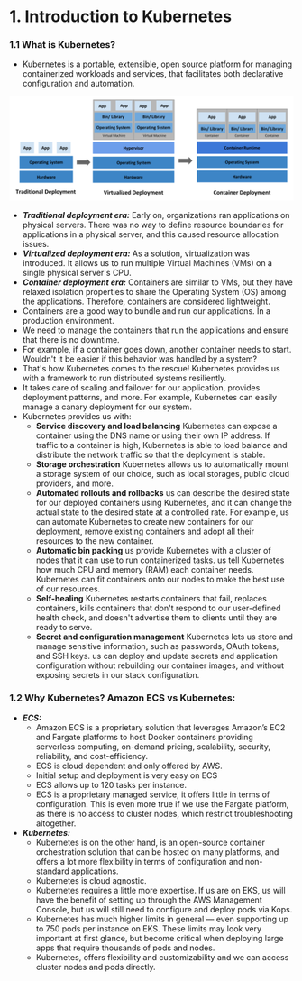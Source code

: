 
# 1. Introduction to Kubernetes

### 1.1 What is Kubernetes?
* Kubernetes is a portable, extensible, open source platform for managing containerized workloads and services, that facilitates both declarative configuration and automation. 

<p align="center">
<img src="images/container_evolution.svg">
</p>

* ***Traditional deployment era:*** Early on, organizations ran applications on physical servers. There was no way to define resource boundaries for applications in a physical server, and this caused resource allocation issues. 
* ***Virtualized deployment era:*** As a solution, virtualization was introduced. It allows us to run multiple Virtual Machines (VMs) on a single physical server's CPU. 
* ***Container deployment era:*** Containers are similar to VMs, but they have relaxed isolation properties to share the Operating System (OS) among the applications. Therefore, containers are considered lightweight. 
* Containers are a good way to bundle and run our applications. In a production environment.
* We need to manage the containers that run the applications and ensure that there is no downtime.
* For example, if a container goes down, another container needs to start. Wouldn't it be easier if this behavior was handled by a system?
* That's how Kubernetes comes to the rescue! Kubernetes provides us with a framework to run distributed systems resiliently. 
* It takes care of scaling and failover for our application, provides deployment patterns, and more. For example, Kubernetes can easily manage a canary deployment for our system.
* Kubernetes provides us with:
    - **Service discovery and load balancing** Kubernetes can expose a container using the DNS name or using their own IP address. If traffic to a container is high, Kubernetes is able to load balance and distribute the network traffic so that the deployment is stable.
    - **Storage orchestration** Kubernetes allows us to automatically mount a storage system of our choice, such as local storages, public cloud providers, and more.
    - **Automated rollouts and rollbacks** us can describe the desired state for our deployed containers using Kubernetes, and it can change the actual state to the desired state at a controlled rate. For example, us can automate Kubernetes to create new containers for our deployment, remove existing containers and adopt all their resources to the new container.
    - **Automatic bin packing** us provide Kubernetes with a cluster of nodes that it can use to run containerized tasks. us tell Kubernetes how much CPU and memory (RAM) each container needs. Kubernetes can fit containers onto our nodes to make the best use of our resources.
    - **Self-healing** Kubernetes restarts containers that fail, replaces containers, kills containers that don't respond to our user-defined health check, and doesn't advertise them to clients until they are ready to serve.
    - **Secret and configuration management** Kubernetes lets us store and manage sensitive information, such as passwords, OAuth tokens, and SSH keys. us can deploy and update secrets and application configuration without rebuilding our container images, and without exposing secrets in our stack configuration.

### 1.2 Why Kubernetes? Amazon ECS vs Kubernetes:
* ***ECS:***
  - Amazon ECS is a proprietary solution that leverages Amazon’s EC2 and Fargate platforms to host Docker containers providing serverless computing, on-demand pricing, scalability, security, reliability, and cost-efficiency.
  - ECS is cloud dependent and only offered by AWS.
  - Initial setup and deployment is very easy on ECS
  - ECS allows up to 120 tasks per instance.
  -  ECS is a proprietary managed service, it offers little in terms of configuration. This is even more true if we use the Fargate platform, as there is no access to cluster nodes, which restrict troubleshooting altogether. 
* ***Kubernetes:***
  - Kubernetes is on the other hand, is an open-source container orchestration solution that can be hosted on many platforms, and offers a lot more flexibility in terms of configuration and non-standard applications. 
  - Kubernetes is cloud agnostic.
  - Kubernetes requires a little more expertise. If us are on EKS, us will have the benefit of setting up through the AWS Management Console, but us will still need to configure and deploy pods via Kops.
  - Kubernetes has much higher limits in general — even supporting up to 750 pods per instance on EKS. These limits may look very important at first glance, but become critical when deploying large apps that require thousands of pods and nodes.
  - Kubernetes, offers flexibility and customizability and we can access cluster nodes and pods directly.